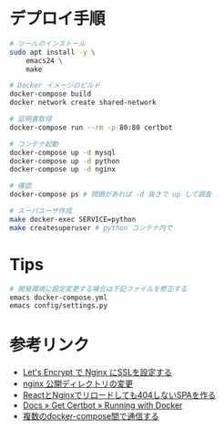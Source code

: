 # デプロイ手順

```bash
# ツールのインストール
sudo apt install -y \
    emacs24 \
    make

# Docker イメージのビルド
docker-compose build
docker network create shared-network

# 証明書取得
docker-compose run --rm -p 80:80 certbot

# コンテナ起動
docker-compose up -d mysql
docker-compose up -d python
docker-compose up -d nginx

# 確認
docker-compose ps # 問題があれば -d 抜きで up して調査

# スーパユーザ作成
make docker-exec SERVICE=python
make createsuperuser # python コンテナ内で
```

# Tips

```bash
# 開発環境に設定変更する場合は下記ファイルを修正する
emacs docker-compose.yml
emacs config/settings.py
```

# 参考リンク

* [Let's Encrypt で Nginx にSSLを設定する](https://qiita.com/HeRo/items/f9eb8d8a08d4d5b63ee9)
* [nginx 公開ディレクトリの変更](https://qiita.com/ShinyaOkazawa/items/789db336f27f0d080152)
* [ReactとNginxでリロードしても404しないSPAを作る](https://qiita.com/inatatsu_csg/items/86586a9c808479260751)
* [Docs » Get Certbot » Running with Docker](https://certbot.eff.org/docs/install.html#running-with-docker)
* [複数のdocker-compose間で通信する](https://medium.com/anti-pattern-engineering/%E8%A4%87%E6%95%B0%E3%81%AEdocker-compose%E9%96%93%E3%81%A7%E9%80%9A%E4%BF%A1%E3%81%99%E3%82%8B-4de7c6bf8bf7)
